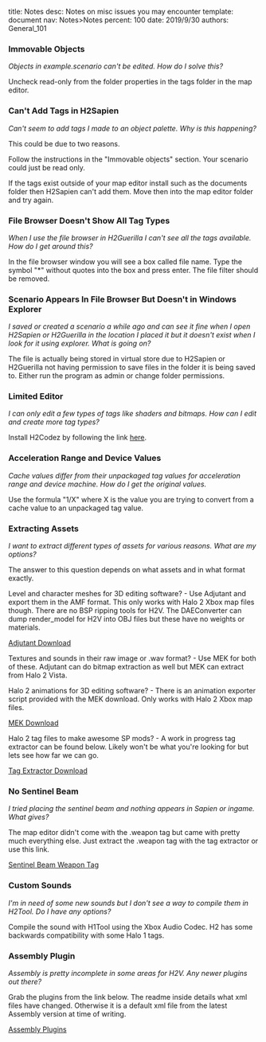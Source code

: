 title:      Notes
desc:       Notes on misc issues you may encounter
template:   document
nav:        Notes>Notes
percent:    100
date:       2019/9/30
authors:    General_101

### Immovable Objects ###

*Objects in example.scenario can't be edited. How do I solve this?*

Uncheck read-only from the folder properties in the tags folder in the map editor.


### Can't Add Tags in H2Sapien ###

*Can't seem to add tags I made to an object palette. Why is this happening?*

This could be due to two reasons.

Follow the instructions in the "Immovable objects" section. Your scenario could just be read only.

If the tags exist outside of your map editor install such as the documents folder then H2Sapien can't add them. Move then into the map editor folder and try again.


### File Browser Doesn't Show All Tag Types ###

*When I use the file browser in H2Guerilla I can't see all the tags available. How do I get around this?*

In the file browser window you will see a box called file name. Type the symbol "*" without quotes into the box and press enter. The file filter should be removed.


### Scenario Appears In File Browser But Doesn't in Windows Explorer ###

*I saved or created a scenario a while ago and can see it fine when I open H2Sapien or H2Guerilla in the location I placed it but it doesn't exist when I look for it using explorer. What is going on?*

The file is actually being stored in virtual store due to H2Sapien or H2Guerilla not having permission to save files in the folder it is being saved to. Either run the program as admin or change folder permissions.


### Limited Editor ###

*I can only edit a few types of tags like shaders and bitmaps. How can I edit and create more tag types?*

Install H2Codez by following the link [here](https://github.com/Project-Cartographer/H2-Toolkit-Launcher).


### Acceleration Range and Device Values ###

*Cache values differ from their unpackaged tag values for acceleration range and device machine. How do I get the original values.*

Use the formula "1/X" where X is the value you are trying to convert from a cache value to an unpackaged tag value.


### Extracting Assets ###

*I want to extract different types of assets for various reasons. What are my options?*

The answer to this question depends on what assets and in what format exactly.

Level and character meshes for 3D editing software? - Use Adjutant and export them in the AMF format. This only works with Halo 2 Xbox map files though. There are no BSP ripping tools for H2V. The DAEConverter can dump render_model for H2V into OBJ files but these have no weights or materials.

[Adjutant Download](http://forum.halomaps.org/index.cfm?page=topic&amp;topicID=45590)

Textures and sounds in their raw image or .wav format? - Use MEK for both of these. Adjutant can do bitmap extraction as well but MEK can extract from Halo 2 Vista.

Halo 2 animations for 3D editing software? - There is an animation exporter script provided with the MEK download. Only works with Halo 2 Xbox map files.

[MEK Download](https://bitbucket.org/Moses_of_Egypt/mek/downloads/)

Halo 2 tag files to make awesome SP mods? - A work in progress tag extractor can be found below. Likely won't be what you're looking for but lets see how far we can go.

[Tag Extractor Download](https://halo2.online/threads/tag-extractor-for-magical-doctor-wizard-researchers-only.2076/)


### No Sentinel Beam ###

*I tried placing the sentinel beam and nothing appears in Sapien or ingame. What gives?*

The map editor didn't come with the .weapon tag but came with pretty much everything else. Just extract the .weapon tag with the tag extractor or use this link.

[Sentinel Beam Weapon Tag](http://www.h2maps.net/Sources/H2EK%20Source/Manual/Sentinel%20Beam.7z)


### Custom Sounds ###

*I'm in need of some new sounds but I don't see a way to compile them in H2Tool. Do I have any options?*

Compile the sound with H1Tool using the Xbox Audio Codec. H2 has some backwards compatibility with some Halo 1 tags.


### Assembly Plugin ###

*Assembly is pretty incomplete in some areas for H2V. Any newer plugins out there?*

Grab the plugins from the link below. The readme inside details what xml files have changed. Otherwise it is a default xml file from the latest Assembly version at time of writing.

[Assembly Plugins](http://www.h2maps.net/Sources/H2EK%20Source/Manual/Autogenerated_but_kinda_edited_plugins_for_Assembly.7z)
